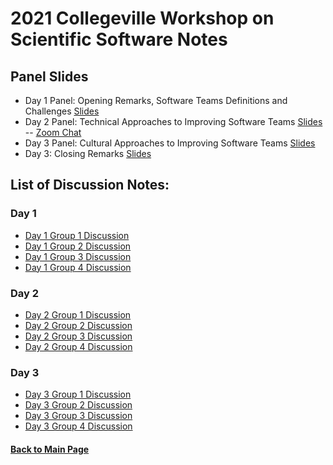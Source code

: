 # 2021 Collegeville Workshop on Scientific Software Notes

## Panel Slides

- Day 1 Panel: Opening Remarks, Software Teams Definitions and Challenges [Slides](CW21-OpeningRemarksPanel1.pdf)
- Day 2 Panel: Technical Approaches to Improving Software Teams [Slides](CW21-Panel2.pdf) -- [Zoom Chat](Panel2ZoomChat.txt)
- Day 3 Panel: Cultural Approaches to Improving Software Teams [Slides](CW21-Panel3.pdf)
- Day 3: Closing Remarks [Slides](CW21-ClosingRemarks.pdf)

## List of Discussion Notes:
### Day 1

- [Day 1 Group 1 Discussion](Day1Group1Notes.pdf)
- [Day 1 Group 2 Discussion](Day1Group2Notes.pdf)
- [Day 1 Group 3 Discussion](Day1Group3Notes.pdf)
- [Day 1 Group 4 Discussion](Day1Group4Notes.pdf)

### Day 2

- [Day 2 Group 1 Discussion](Day2Group1Notes.pdf)
- [Day 2 Group 2 Discussion](Day2Group2Notes.pdf)
- [Day 2 Group 3 Discussion](Day2Group3Notes.pdf)
- [Day 2 Group 4 Discussion](Day2Group4Notes.pdf)

### Day 3

- [Day 3 Group 1 Discussion](Day3Group1Notes.pdf)
- [Day 3 Group 2 Discussion](Day3Group2Notes.pdf)
- [Day 3 Group 3 Discussion](Day3Group3Notes.pdf)
- [Day 3 Group 4 Discussion](Day3Group4Notes.pdf)

#### [Back to Main Page](../../index.md)
